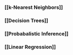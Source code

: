 ### [[k-Nearest Neighbors]]
### [[Decision Trees]]
### [[Probabalistic Inference]]
### [[Linear Regression]]
